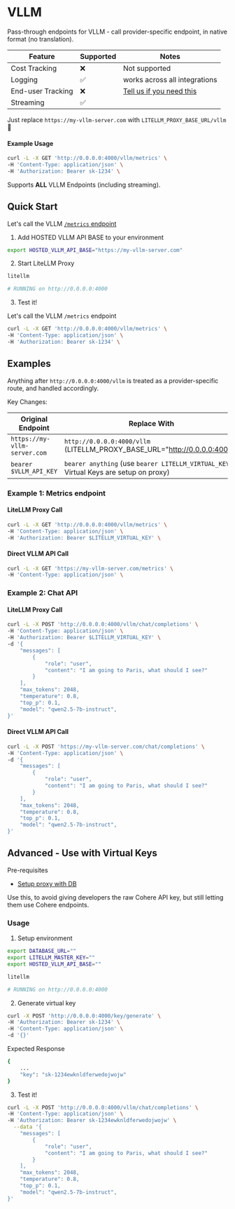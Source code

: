 # VLLM

Pass-through endpoints for VLLM - call provider-specific endpoint, in native format (no translation).

| Feature | Supported | Notes | 
|-------|-------|-------|
| Cost Tracking | ❌ | Not supported |
| Logging | ✅ | works across all integrations |
| End-user Tracking | ❌ | [Tell us if you need this](https://github.com/BerriAI/litellm/issues/new) |
| Streaming | ✅ | |

Just replace `https://my-vllm-server.com` with `LITELLM_PROXY_BASE_URL/vllm` 🚀

#### **Example Usage**

```bash
curl -L -X GET 'http://0.0.0.0:4000/vllm/metrics' \
-H 'Content-Type: application/json' \
-H 'Authorization: Bearer sk-1234' \
```

Supports **ALL** VLLM Endpoints (including streaming).

## Quick Start

Let's call the VLLM [`/metrics` endpoint](https://vllm.readthedocs.io/en/latest/api_reference/api_reference.html)

1. Add HOSTED VLLM API BASE to your environment 

```bash
export HOSTED_VLLM_API_BASE="https://my-vllm-server.com"
```

2. Start LiteLLM Proxy 

```bash
litellm

# RUNNING on http://0.0.0.0:4000
```

3. Test it! 

Let's call the VLLM `/metrics` endpoint

```bash
curl -L -X GET 'http://0.0.0.0:4000/vllm/metrics' \
-H 'Content-Type: application/json' \
-H 'Authorization: Bearer sk-1234' \
```


## Examples

Anything after `http://0.0.0.0:4000/vllm` is treated as a provider-specific route, and handled accordingly.

Key Changes: 

| **Original Endpoint**                                | **Replace With**                  |
|------------------------------------------------------|-----------------------------------|
| `https://my-vllm-server.com`          | `http://0.0.0.0:4000/vllm` (LITELLM_PROXY_BASE_URL="http://0.0.0.0:4000")      |
| `bearer $VLLM_API_KEY`                                 | `bearer anything` (use `bearer LITELLM_VIRTUAL_KEY` if Virtual Keys are setup on proxy)                    |


### **Example 1: Metrics endpoint**

#### LiteLLM Proxy Call 

```bash
curl -L -X GET 'http://0.0.0.0:4000/vllm/metrics' \
-H 'Content-Type: application/json' \
-H 'Authorization: Bearer $LITELLM_VIRTUAL_KEY' \
```


#### Direct VLLM API Call 

```bash
curl -L -X GET 'https://my-vllm-server.com/metrics' \
-H 'Content-Type: application/json' \
```

### **Example 2: Chat API**

#### LiteLLM Proxy Call 

```bash
curl -L -X POST 'http://0.0.0.0:4000/vllm/chat/completions' \
-H 'Content-Type: application/json' \
-H 'Authorization: Bearer $LITELLM_VIRTUAL_KEY' \
-d '{
    "messages": [
        {
            "role": "user",
            "content": "I am going to Paris, what should I see?"
        }
    ],
    "max_tokens": 2048,
    "temperature": 0.8,
    "top_p": 0.1,
    "model": "qwen2.5-7b-instruct",
}'
```

#### Direct VLLM API Call 

```bash
curl -L -X POST 'https://my-vllm-server.com/chat/completions' \
-H 'Content-Type: application/json' \
-d '{
    "messages": [
        {
            "role": "user",
            "content": "I am going to Paris, what should I see?"
        }
    ],
    "max_tokens": 2048,
    "temperature": 0.8,
    "top_p": 0.1,
    "model": "qwen2.5-7b-instruct",
}'
```


## Advanced - Use with Virtual Keys 

Pre-requisites
- [Setup proxy with DB](../proxy/virtual_keys.md#setup)

Use this, to avoid giving developers the raw Cohere API key, but still letting them use Cohere endpoints.

### Usage

1. Setup environment

```bash
export DATABASE_URL=""
export LITELLM_MASTER_KEY=""
export HOSTED_VLLM_API_BASE=""
```

```bash
litellm

# RUNNING on http://0.0.0.0:4000
```

2. Generate virtual key 

```bash
curl -X POST 'http://0.0.0.0:4000/key/generate' \
-H 'Authorization: Bearer sk-1234' \
-H 'Content-Type: application/json' \
-d '{}'
```

Expected Response 

```bash
{
    ...
    "key": "sk-1234ewknldferwedojwojw"
}
```

3. Test it! 


```bash
curl -L -X POST 'http://0.0.0.0:4000/vllm/chat/completions' \
-H 'Content-Type: application/json' \
-H 'Authorization: Bearer sk-1234ewknldferwedojwojw' \
  --data '{
    "messages": [
        {
            "role": "user",
            "content": "I am going to Paris, what should I see?"
        }
    ],
    "max_tokens": 2048,
    "temperature": 0.8,
    "top_p": 0.1,
    "model": "qwen2.5-7b-instruct",
}'
```